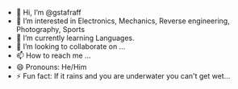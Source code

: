 - 👋 Hi, I’m @gstafraff
- 👀 I’m interested in Electronics, Mechanics, Reverse engineering, Photography, Sports
- 🌱 I’m currently learning Languages.
- 💞️ I’m looking to collaborate on ...
- 📫 How to reach me ...
- 😄 Pronouns: He/Him
- ⚡ Fun fact: If it rains and you are underwater you can't get wet...

<!---
gstafraff/gstafraff is a ✨ special ✨ repository because its `README.md` (this file) appears on your GitHub profile.
You can click the Preview link to take a look at your changes.
--->
